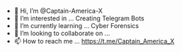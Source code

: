 - 👋 Hi, I’m @Captain-America-X
- 👀 I’m interested in ... Creating Telegram Bots
- 🌱 I’m currently learning ... Cyber Forensics
- 💞️ I’m looking to collaborate on ...
- 📫 How to reach me ... https://t.me/Captain_America_X

<!---
Captain-America-X/Captain-America-X is a ✨ special ✨ repository because its `README.md` (this file) appears on your GitHub profile.
You can click the Preview link to take a look at your changes.
--->
